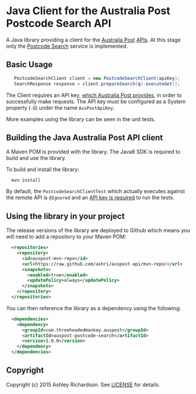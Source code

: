 Java Client for the Australia Post Postcode Search API
==================

A Java library providing a client for the [Australia Post][auspost]
[APIs][apis]. At this stage only the [Postcode Search][explorer] service is
implemented.

## Basic Usage

```java
   PostcodeSearchClient client = new PostcodeSearchClient(apiKey);
   SearchResponse response = client.prepareSearch(q).executeGet();
```

The Client requires an API key, [which Australia Post provides][apiKey], in order to
successfully make requests. The API key must be configured as a System
property (`-D`) under the name `AusPostApiKey`.

More examples using the library can be seen in the unit tests.


## Building the Java Australia Post API client

A Maven POM is provided with the library. The Java8 SDK is required to build
and use the library.

To build and install the library:

```shell
  mvn install
```

By default, the `PostcodeSearchClientTest` which actually executes against the
remote API is `@Ignored` and an [API key is required][apiKey] to run the tests.

## Using the library in your project

The release versions of the library are deployed to Github which means you will
need to add a repository to your Maven POM:

```xml
  <repositories>
    <repository>
      <id>auspost-mvn-repo</id>
      <url>https://raw.github.com/ashri/auspost-api/mvn-repo/</url>
      <snapshots>
        <enabled>true</enabled>
        <updatePolicy>always</updatePolicy>
      </snapshots>
    </repository>
  </repositories>
```

You can then reference the library as a dependency using the following:

```xml
  <dependencies>
    <dependency>
      <groupId>com.threeheadedmonkey.auspost</groupId>
      <artifactId>auspost-postcode-search</artifactId>
      <version>1.0.0</version>
    </dependency>
  </dependencies>
```

## Copyright

Copyright (c) 2015 Ashley Richardson. See [LICENSE][] for details.

[auspost]: https://www.auspost.com.au
[apis]: https://developers.auspost.com.au/apis
[explorer]: https://developers.auspost.com.au/apis/pac/explorer/postcode-search
[apiKey]: https://developers.auspost.com.au/apis/pacpcs-registration
[license]: https://github.com/ashri/auspost-api/blob/master/LICENSE.md
